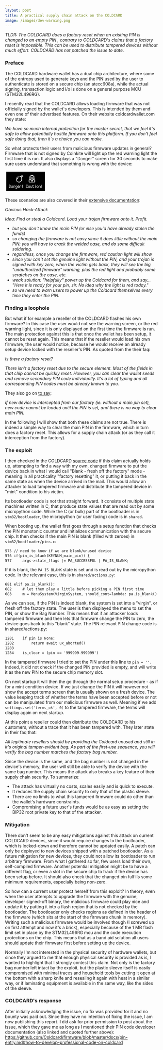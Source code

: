 ```yaml
---
layout: post
title: A practical supply chain attack on the COLDCARD
image: /images/dev-warning.png
---
```


*TLDR: The COLDCARD does a factory reset when an existing PIN is
changed to an empty PIN , contrary to COLDCARD's claims that a factory reset is
impossible. This can be used to distribute tampered devices without much
effort. COLDCARD has not patched the issue to date.*

### Preface

The COLDCARD hardware wallet has a dual chip architecture, where some of the
entropy used to generate keys and the PIN used by the user to authenticate is
stored on a secure chip (an atecc608a), while the actual signing, transaction
logic and i/o is done on a general purpose MCU (STM32L496RG).

I recently read that the COLDCARD allows loading firmware that was not
officially signed by the wallet's developers. This is intended by them and
even one of their advertised features. On their website coldcardwallet.com they
state:

*We have so much internal protection for the master secret, that we feel it's
safe to allow potentially hostile firmware onto this platform. If you don't
feel safe doing that, then it's a choice you can make.*

So what protects their users from malicious firmware updates in general?
Firmware that is not signed by Coinkite will light up the red warning light the
first time it is run. It also displays a "Danger" screen for 30 seconds to make
sure users understand that something is wrong with the device:

![Danger](/images/dev-warning.png
"The danger screen")

These scenarios are also covered in their [extensive
documentation](<https://github.com/Coldcard/firmware/blob/master/docs/pin-entry.md#obvious-hack-attack>):

*Obvious Hack-Attack*

*Idea: Find or steal a Coldcard. Load your trojan firmware onto it. Profit.*

- *but you don't know the main PIN (or else you'd have already stolen the funds)*
- *so changing the firmware is not easy since it does little without the main PIN: you will have to crack the welded case, and do some difficult soldering.*
- *regardless, once you change the firmware, red caution light will show*
- *since you can't set the genuine light without the PIN, and your trojan is signed with key zero, when the victim gets back, they will see the big "unauthorized firmware" warning, plus the red light and probably some scratches on the case, etc.*
- *weak solution: "helpfully" power up the Coldcard for them, and say... "Here it is ready for your pin, sir. No idea why the light is red today."*
- *so we need to warn users to power up the Coldcard themselves every time they enter the PIN.*

### Finding a loophole

But what if for example a reseller of the COLDCARD flashes his own firmware? In
this case the user would not see the warning screen, or the red warning light,
since it is only displayed on the first time the firmware is run. The main
protection against this is that once the wallet has been setup, it cannot be
reset again. This means that if the reseller would load his own firmware, the
user would notice, because he would receive an already setup device locked with
the reseller's PIN. As quoted from the their faq:

*Is there a factory reset?*

*There isn't a factory reset due to the secure element. Most of the fields in
that chip cannot be quickly reset. However, you can clear the wallet seeds and
remove secondary PIN code individually. It's a lot of typing and all
corresponding PIN codes must be already known to you.*

They also go on [to
say](https://github.com/Coldcard/firmware/blob/master/docs/pin-entry.md#limitation):

*if new device is intercepted from our factory (ie. without a main pin set),
new code cannot be loaded until the PIN is set, and there is no way to clear
main PIN.*

In the following I will show that both these claims are not true. There is
indeed a simple way to clear the main PIN in the firmware, which in turn does a
factory reset. This allows for a supply chain attack (or as they call it
interception from the factory).

### The exploit

I then checked in the COLDCARD [source
code](https://github.com/coldcard/firmware) if this claim actually holds up,
attempting to find a way with my own, changed firmware to put the device back
in what I would call "Blank - fresh off the factory" mode - meaning in all
practicality "factory resetting" it, or putting it back in the same state as
when the device arrived in the mail. This would allow an attacker to load
tampered firmware and distribute the tampered device in "mint" condition to his
victim. 

Its bootloader code is not that straight forward. It consists of multiple state
machines written in C, that produce state values that are read out by some
micropython code. While the C (or bulk) part of the bootloader is in
`stm32/bootloader`, the micropython (or user facing) code is in `shared`.

When booting up, the wallet first goes through a setup function that checks
the PIN monotonic counter and initializes communication with the secure chip.
It then checks if the main PIN is blank (filled with zeroes) in
`stm32/bootloader/pins.c`:

```
575 // need to know if we are blank/unused device
576 if(pin_is_blank(KEYNUM_main_pin)) {
577     args->state_flags |= PA_SUCCESSFUL | PA_IS_BLANK;
```

If it is blank, the `PA_IS_BLANK` state is set and is read out by the
micropython code. In the relevant case, this is in `shared/actions.py`:

```
681 elif pa.is_blank():
682     # let them play a little before picking a PIN first time
683     m = MenuSystem(VirginSystem, should_cont=lambda: pa.is_blank()
```

As we can see, if the PIN is indeed blank, the system is set into a "virgin",
or fresh off the factory state. The user is then displayed the menu to set the
PIN, or show the Bag Number. This means that if an attacker loads tampered
firmware and then lets that firmware change the PIN to zero, the device goes
back to this "blank" state. The PIN relevant PIN change code  is in shared/actions.py: 

```
1281    if pin is None:
1282        return await ux_aborted()
1283
1284    is_clear = (pin == '999999-999999')
```

In the tampered firmware I tried to set the PIN under this line to `pin = ''`.
Indeed, it did not check if the changed PIN provided is empty, and will
write it as the new PIN to the secure chip memory slot.

On next startup it will then the go through the normal setup
procedure - as if for a mint condition device. If we just change the PIN it
will however not show the accept terms screen that is usually shown on a fresh
device. The value keeping track of whether the terms have been accepted before
or not can be manipulated from our malicious firmware as well.  Meaning if we
add `settings.set('terms_ok', 0)` to the tampered firmware, the terms will
display again on next startup.

At this point a reseller could then distribute the COLDCARD to his customers,
without a trace that it has been tampered with. They later state in their
faq that: 

*All legitimate resellers should be providing the Coldcard unused and still in
it's original tamper-evident bag. As part of the first-use sequence, you will
verify the bag number matches the factory bag number.*

Since the device is the same, and the bag number is not changed in the device's
memory, the user will still be able to verify the device with the same bag
number. This means the attack also breaks a key feature of their supply
chain security. To summarize: 

- The attack has virtually no costs, scales easily and is quick to execute. 
- It reduces the supply chain security to only that of the plastic sleeve.
- There are no limits to what this tampered firmware could do other than the wallet's hardware constraints.
- Compromising a future user's funds would be as easy as setting the BIP32 root private key to that of the attacker.

### Mitigation

There don't seem to be any easy mitigations against this attack on current
COLDCARD devices, since it would require changes to the bootloader, which is
locked-down and therefore cannot be updated easily. A patch can only be
deployed to new devices shipped with a patched bootloader. As a future
mitigation for new devices, they could not allow its bootloader to run
arbitrary firmware. From what I gathered so far, few users load their own,
self-compiled firmware. Another potential mitigation might be to have a
different flag, or even a slot in the secure chip to track if the device has
been setup before. It should also check that the changed pin fulfills
some minimum requirements, especially being non-zero.

So how can a current user protect herself from this exploit? In theory, even
when the user attempts to upgrade the firmware with the genuine, developer
signed-off binary, the malicious firmware could play nice and update it by
putting it into a flash region that is not checked by the bootloader. The
bootloader only checks regions as defined in the header of the firmware (which
sits at the start of the firmware chunk in memory). Writing such a malicious
firmware would be involved though (I screwed up on first attempt and now it's a
brick), especially because of the 1 MB flash limit set in place by the
STM32L496RG mcu and the code execution protections on the chip. This means that
as a band aid solution all users should update their firmware first before
setting up the device. 

Normally I'm not interested in the physical security of hardware wallets, but
since they argued to me that enough physical security is provided as is, I
wanted to highlight that I strongly contest this claim. Not only is the factory
bag number left intact by the exploit, but the plastic sleeve itself is easily
compromised with minimal traces and household tools by cutting it open at the
bottom with a sharp knife and resealing it again with heat in a similar way, or
if laminating equipment is available in the same way, like the sides of the
sleeve.

### COLDCARD's response

After initially acknowledging the issue, no fix was provided for it and no
bounty was paid out. Since they have no intention of fixing the issue, I am now
publishing this report. I did ask for prior permission to post about the issue,
which they gave me as long as I mentioned their PIN code developer
documentation (also linked and quoted further above):
<https://github.com/Coldcard/firmware/blob/master/docs/pin-entry.md#how-to-develop-professional-code-on-coldcard>


